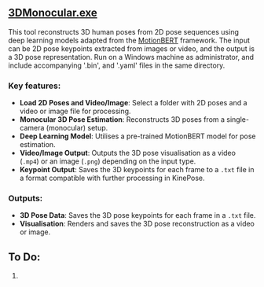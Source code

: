 ## [3DMonocular.exe](Dist/3DMonocular.exe)

This tool reconstructs 3D human poses from 2D pose sequences using deep learning models adapted from the [MotionBERT](https://github.com/Walter0807/MotionBERT) framework. The input can be 2D pose keypoints extracted from images or video, and the output is a 3D pose representation. Run on a Windows machine as administrator, and include accompanying '.bin', and '.yaml' files in the same directory.

### Key features:

- **Load 2D Poses and Video/Image**: Select a folder with 2D poses and a video or image file for processing.
- **Monocular 3D Pose Estimation**: Reconstructs 3D poses from a single-camera (monocular) setup.
- **Deep Learning Model**: Utilises a pre-trained MotionBERT model for pose estimation.
- **Video/Image Output**: Outputs the 3D pose visualisation as a video (`.mp4`) or an image (`.png`) depending on the input type.
- **Keypoint Output**: Saves the 3D keypoints for each frame to a `.txt` file in a format compatible with further processing in KinePose.

### Outputs:
- **3D Pose Data**: Saves the 3D pose keypoints for each frame in a `.txt` file.
- **Visualisation**: Renders and saves the 3D pose reconstruction as a video or image.


## To Do:
1. 
